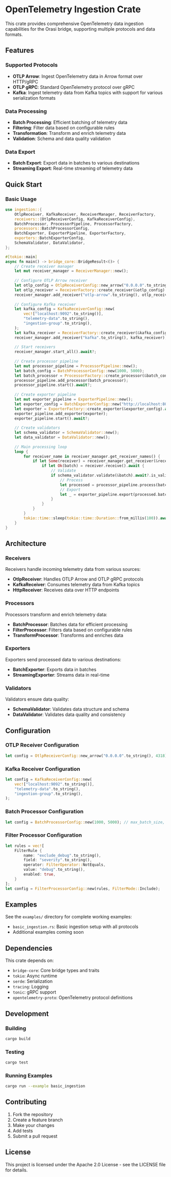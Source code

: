 # OpenTelemetry Ingestion Crate

This crate provides comprehensive OpenTelemetry data ingestion capabilities for the Orasi bridge, supporting multiple protocols and data formats.

## Features

### Supported Protocols

- **OTLP Arrow**: Ingest OpenTelemetry data in Arrow format over HTTP/gRPC
- **OTLP gRPC**: Standard OpenTelemetry protocol over gRPC
- **Kafka**: Ingest telemetry data from Kafka topics with support for various serialization formats

### Data Processing

- **Batch Processing**: Efficient batching of telemetry data
- **Filtering**: Filter data based on configurable rules
- **Transformation**: Transform and enrich telemetry data
- **Validation**: Schema and data quality validation

### Data Export

- **Batch Export**: Export data in batches to various destinations
- **Streaming Export**: Real-time streaming of telemetry data

## Quick Start

### Basic Usage

```rust
use ingestion::{
    OtlpReceiver, KafkaReceiver, ReceiverManager, ReceiverFactory,
    receivers::{OtlpReceiverConfig, KafkaReceiverConfig},
    BatchProcessor, ProcessorPipeline, ProcessorFactory,
    processors::BatchProcessorConfig,
    BatchExporter, ExporterPipeline, ExporterFactory,
    exporters::BatchExporterConfig,
    SchemaValidator, DataValidator,
};

#[tokio::main]
async fn main() -> bridge_core::BridgeResult<()> {
    // Create receiver manager
    let mut receiver_manager = ReceiverManager::new();
    
    // Configure OTLP Arrow receiver
    let otlp_config = OtlpReceiverConfig::new_arrow("0.0.0.0".to_string(), 4318);
    let otlp_receiver = ReceiverFactory::create_receiver(&otlp_config).await?;
    receiver_manager.add_receiver("otlp-arrow".to_string(), otlp_receiver);
    
    // Configure Kafka receiver
    let kafka_config = KafkaReceiverConfig::new(
        vec!["localhost:9092".to_string()],
        "telemetry-data".to_string(),
        "ingestion-group".to_string(),
    );
    let kafka_receiver = ReceiverFactory::create_receiver(&kafka_config).await?;
    receiver_manager.add_receiver("kafka".to_string(), kafka_receiver);
    
    // Start receivers
    receiver_manager.start_all().await?;
    
    // Create processor pipeline
    let mut processor_pipeline = ProcessorPipeline::new();
    let batch_config = BatchProcessorConfig::new(1000, 5000);
    let batch_processor = ProcessorFactory::create_processor(&batch_config).await?;
    processor_pipeline.add_processor(batch_processor);
    processor_pipeline.start().await?;
    
    // Create exporter pipeline
    let mut exporter_pipeline = ExporterPipeline::new();
    let exporter_config = BatchExporterConfig::new("http://localhost:8080/export".to_string(), 1000);
    let exporter = ExporterFactory::create_exporter(&exporter_config).await?;
    exporter_pipeline.add_exporter(exporter);
    exporter_pipeline.start().await?;
    
    // Create validators
    let schema_validator = SchemaValidator::new();
    let data_validator = DataValidator::new();
    
    // Main processing loop
    loop {
        for receiver_name in receiver_manager.get_receiver_names() {
            if let Some(receiver) = receiver_manager.get_receiver(&receiver_name) {
                if let Ok(batch) = receiver.receive().await {
                    // Validate
                    if schema_validator.validate(&batch).await?.is_valid {
                        // Process
                        let processed = processor_pipeline.process(batch).await?;
                        // Export
                        let _ = exporter_pipeline.export(processed.batch).await;
                    }
                }
            }
        }
        tokio::time::sleep(tokio::time::Duration::from_millis(100)).await;
    }
}
```

## Architecture

### Receivers

Receivers handle incoming telemetry data from various sources:

- **OtlpReceiver**: Handles OTLP Arrow and OTLP gRPC protocols
- **KafkaReceiver**: Consumes telemetry data from Kafka topics
- **HttpReceiver**: Receives data over HTTP endpoints

### Processors

Processors transform and enrich telemetry data:

- **BatchProcessor**: Batches data for efficient processing
- **FilterProcessor**: Filters data based on configurable rules
- **TransformProcessor**: Transforms and enriches data

### Exporters

Exporters send processed data to various destinations:

- **BatchExporter**: Exports data in batches
- **StreamingExporter**: Streams data in real-time

### Validators

Validators ensure data quality:

- **SchemaValidator**: Validates data structure and schema
- **DataValidator**: Validates data quality and consistency

## Configuration

### OTLP Receiver Configuration

```rust
let config = OtlpReceiverConfig::new_arrow("0.0.0.0".to_string(), 4318);
```

### Kafka Receiver Configuration

```rust
let config = KafkaReceiverConfig::new(
    vec!["localhost:9092".to_string()],
    "telemetry-data".to_string(),
    "ingestion-group".to_string(),
);
```

### Batch Processor Configuration

```rust
let config = BatchProcessorConfig::new(1000, 5000); // max_batch_size, max_batch_time_ms
```

### Filter Processor Configuration

```rust
let rules = vec![
    FilterRule {
        name: "exclude_debug".to_string(),
        field: "severity".to_string(),
        operator: FilterOperator::NotEquals,
        value: "debug".to_string(),
        enabled: true,
    }
];
let config = FilterProcessorConfig::new(rules, FilterMode::Include);
```

## Examples

See the `examples/` directory for complete working examples:

- `basic_ingestion.rs`: Basic ingestion setup with all protocols
- Additional examples coming soon

## Dependencies

This crate depends on:

- `bridge-core`: Core bridge types and traits
- `tokio`: Async runtime
- `serde`: Serialization
- `tracing`: Logging
- `tonic`: gRPC support
- `opentelemetry-proto`: OpenTelemetry protocol definitions

## Development

### Building

```bash
cargo build
```

### Testing

```bash
cargo test
```

### Running Examples

```bash
cargo run --example basic_ingestion
```

## Contributing

1. Fork the repository
2. Create a feature branch
3. Make your changes
4. Add tests
5. Submit a pull request

## License

This project is licensed under the Apache 2.0 License - see the LICENSE file for details.
